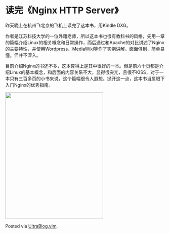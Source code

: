 # 读完《Nginx HTTP Server》

<p>昨天晚上在杭州飞北京的飞机上读完了这本书，用Kindle DXG。</p>

<p>作者是江苏科技大学的一位外籍老师，所以这本书也很有教科书的风格，先用一章的篇幅介绍Linux的相关概念和日常操作，而后通过和Apache的对比讲述了Nginx的主要特性，并使用Wordpress、MediaWiki等作了实例讲解。面面俱到，简单易懂，但并不深入。</p>

<p>目前介绍Nginx的书还不多，这本算得上是其中很好的一本。但是前六十页都是介绍Linux的基本概念，和后面的内容关系不大，显得很突兀，且很不KISS，对于一本只有三百多页的小书来说，这个篇幅很令人遐想。抛开这一点，这本书当属眼下入门Nginx的优秀指南。</p>

<p><a href="https://picasaweb.google.com/lh/photo/1wfTXx_Zpcr1BVlrh5KD_A?feat=embedwebsite"><img src="https://lh5.googleusercontent.com/_ceUJ_lBTHzc/TbrPHzzLMJI/AAAAAAAABqY/2cOJEsushfU/s400/1.png" height="400" width="309" /></a></p>

<p>Posted via <a href="http://0x3f.org/?p=1894">UltraBlog.vim</a>.</p>


